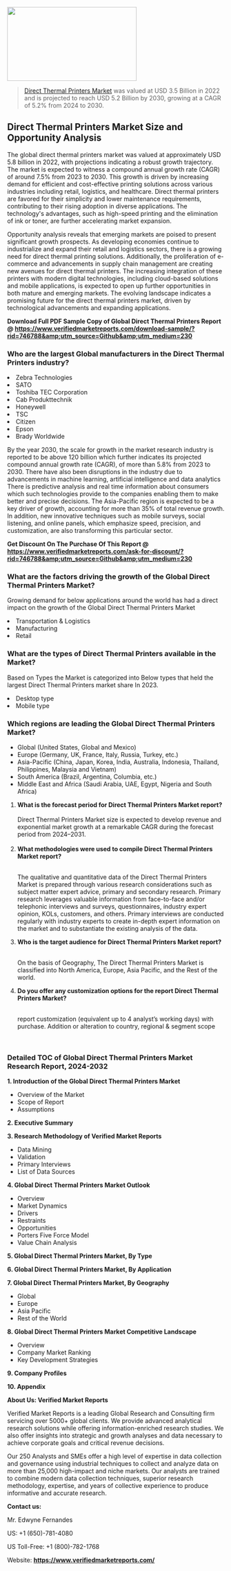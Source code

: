 <img src="https://ffe5etoiles.com/wp-content/uploads/2024/12/MST1-300x171.png" alt="" width="300" height="171" class="alignnone size-medium wp-image-20088" /><blockquote><p><p><a href="https://www.verifiedmarketreports.com/download-sample/?rid=746788&utm_source=Github&utm_medium=230" target="_blank">Direct Thermal Printers Market</a> was valued at USD 3.5 Billion in 2022 and is projected to reach USD 5.2 Billion by 2030, growing at a CAGR of 5.2% from 2024 to 2030.</p></blockquote><p><h2>Direct Thermal Printers Market Size and Opportunity Analysis</h2><p>The global direct thermal printers market was valued at approximately USD 5.8 billion in 2022, with projections indicating a robust growth trajectory. The market is expected to witness a compound annual growth rate (CAGR) of around 7.5% from 2023 to 2030. This growth is driven by increasing demand for efficient and cost-effective printing solutions across various industries including retail, logistics, and healthcare. Direct thermal printers are favored for their simplicity and lower maintenance requirements, contributing to their rising adoption in diverse applications. The technology's advantages, such as high-speed printing and the elimination of ink or toner, are further accelerating market expansion.</p><p>Opportunity analysis reveals that emerging markets are poised to present significant growth prospects. As developing economies continue to industrialize and expand their retail and logistics sectors, there is a growing need for direct thermal printing solutions. Additionally, the proliferation of e-commerce and advancements in supply chain management are creating new avenues for direct thermal printers. The increasing integration of these printers with modern digital technologies, including cloud-based solutions and mobile applications, is expected to open up further opportunities in both mature and emerging markets. The evolving landscape indicates a promising future for the direct thermal printers market, driven by technological advancements and expanding applications.</p></p><p class=""><strong>Download Full PDF Sample Copy of Global Direct Thermal Printers Report @ <a href="https://www.verifiedmarketreports.com/download-sample/?rid=746788&amp;utm_source=Github&amp;utm_medium=230" target="_blank">https://www.verifiedmarketreports.com/download-sample/?rid=746788&amp;utm_source=Github&amp;utm_medium=230</a></strong></p><h3 id="" class="">Who are the largest Global manufacturers in the Direct Thermal Printers industry?</h3><p><li>Zebra Technologies</li><li> SATO</li><li> Toshiba TEC Corporation</li><li> Cab Produkttechnik</li><li> Honeywell</li><li> TSC</li><li> Citizen</li><li> Epson</li><li> Brady Worldwide</li></p><div class=""><div class="" dir="" data-message-author-role="" data-message-id="" data-message-model-slug=""><div class=""><div class=""><div class=""><div class="" dir="" data-message-author-role="" data-message-id="" data-message-model-slug=""><div class=""><div class=""><p>By the year 2030, the scale for growth in the market research industry is reported to be above 120 billion which further indicates its projected compound annual growth rate (CAGR), of more than 5.8% from 2023 to 2030. There have also been disruptions in the industry due to advancements in machine learning, artificial intelligence and data analytics There is predictive analysis and real time information about consumers which such technologies provide to the companies enabling them to make better and precise decisions. The Asia-Pacific region is expected to be a key driver of growth, accounting for more than 35% of total revenue growth. In addition, new innovative techniques such as mobile surveys, social listening, and online panels, which emphasize speed, precision, and customization, are also transforming this particular sector.</p><p><strong>Get Discount On The Purchase Of This Report @&nbsp; <a href="https://www.verifiedmarketreports.com/ask-for-discount/?rid=746788&amp;utm_source=Github&amp;utm_medium=230" target="_blank">https://www.verifiedmarketreports.com/ask-for-discount/?rid=746788&amp;utm_source=Github&amp;utm_medium=230</a></strong></p></div></div></div></div></div></div></div></div><h3 id="" class="">What are the factors driving the growth of the Global Direct Thermal Printers Market?</h3><p id="" class="">Growing demand for below applications around the world has had a direct impact on the growth of the Global Direct Thermal Printers Market</p><p id="" class=""><li>Transportation & Logistics</li><li> Manufacturing</li><li> Retail</li></p><h3 id="" class="">What are the types of Direct Thermal Printers available in the Market?</h3><p id="" class="">Based on Types the Market is categorized into Below types that held the largest Direct Thermal Printers market share In 2023.</p><p id="" class=""><li>Desktop type</li><li> Mobile type</li></p><h3 id="" class="">Which regions are leading the Global Direct Thermal Printers Market?</h3><ul><li>Global (United States, Global and Mexico)</li><li>Europe (Germany, UK, France, Italy, Russia, Turkey, etc.)</li><li>Asia-Pacific (China, Japan, Korea, India, Australia, Indonesia, Thailand, Philippines, Malaysia and Vietnam)</li><li>South America (Brazil, Argentina, Columbia, etc.)</li><li>Middle East and Africa (Saudi Arabia, UAE, Egypt, Nigeria and South Africa)</li></ul><p><ol><li><strong>What is the forecast period for Direct Thermal Printers Market report?<br /></strong><br /><span data-sheets-root="1" data-sheets-value="{&quot;1&quot;:2,&quot;2&quot;:&quot;XXXX size is expected to develop revenue and exponential market growth at a remarkable CAGR during the forecast period from 2024&ndash;2030.&quot;}" data-sheets-userformat="{&quot;2&quot;:12674,&quot;4&quot;:{&quot;1&quot;:2,&quot;2&quot;:16776960},&quot;10&quot;:2,&quot;11&quot;:0,&quot;15&quot;:&quot;Arial&quot;,&quot;16&quot;:12}">Direct Thermal Printers Market size is expected to develop revenue and exponential market growth at a remarkable CAGR during the forecast period from 2024&ndash;2031.</span><br /><br /></li><li><strong>What methodologies were used to compile Direct Thermal Printers Market report?<br /><br /></strong><p>The qualitative and quantitative data of the&nbsp;Direct Thermal Printers Market is prepared through various research considerations such as subject matter expert advice, primary and secondary research. Primary research leverages valuable information from face-to-face and/or telephonic interviews and surveys, questionnaires, industry expert opinion, KOLs, customers, and others. Primary interviews are conducted regularly with industry experts to create in-depth expert information on the market and to substantiate the existing analysis of the data.&nbsp;</p></li><li><strong>Who is the target audience for Direct Thermal Printers Market report?<br /><br /></strong><p>On the basis of Geography, The&nbsp;Direct Thermal Printers Market is classified into North America, Europe, Asia Pacific, and the Rest of the world.</p></li><li><strong>Do you offer any customization options for the report Direct Thermal Printers Market?<br /><br /></strong><p>report customization (equivalent up to 4 analyst&rsquo;s working days) with purchase. Addition or alteration to country, regional &amp; segment scope</p><p>&nbsp;</p></li></ol></p><h3 id="" class="">Detailed TOC of Global Direct Thermal Printers Market Research Report, 2024-2032</h3><p id="" class=""><strong>1. Introduction of the Global Direct Thermal Printers Market</strong></p><ul><li>Overview of the Market</li><li>Scope of Report</li><li>Assumptions</li></ul><p id="" class=""><strong>2. Executive Summary</strong></p><p id="" class=""><strong>3. Research Methodology of&nbsp;Verified Market Reports</strong></p><ul><li>Data Mining</li><li>Validation</li><li>Primary Interviews</li><li>List of Data Sources</li></ul><p id="" class=""><strong>4. Global Direct Thermal Printers Market Outlook</strong></p><ul><li>Overview</li><li>Market Dynamics</li><li>Drivers</li><li>Restraints</li><li>Opportunities</li><li>Porters Five Force Model</li><li>Value Chain Analysis</li></ul><p id="" class=""><strong>5. Global Direct Thermal Printers Market, By&nbsp;Type</strong></p><p id="" class=""><strong>6. Global Direct Thermal Printers Market, By Application</strong></p><p id="" class=""><strong>7. Global Direct Thermal Printers Market, By Geography</strong></p><ul><li>Global</li><li>Europe</li><li>Asia Pacific</li><li>Rest of the World</li></ul><p id="" class=""><strong>8. Global Direct Thermal Printers Market Competitive Landscape</strong></p><ul><li>Overview</li><li>Company Market Ranking</li><li>Key Development Strategies</li></ul><p id="" class=""><strong>9. Company Profiles</strong></p><p id="" class=""><strong>10. Appendix</strong></p><p id="" class=""><strong>About Us: Verified Market Reports</strong></p><p id="" class="">Verified Market Reports is a leading Global Research and Consulting firm servicing over 5000+ global clients. We provide advanced analytical research solutions while offering information-enriched research studies. We also offer insights into strategic and growth analyses and data necessary to achieve corporate goals and critical revenue decisions.</p><p id="" class="">Our 250 Analysts and SMEs offer a high level of expertise in data collection and governance using industrial techniques to collect and analyze data on more than 25,000 high-impact and niche markets. Our analysts are trained to combine modern data collection techniques, superior research methodology, expertise, and years of collective experience to produce informative and accurate research.</p><p id="" class=""><strong>Contact us:</strong></p><p id="" class="">Mr. Edwyne Fernandes</p><p id="" class="">US: +1 (650)-781-4080</p><p id="" class="">US Toll-Free: +1 (800)-782-1768</p><p id="" class="">Website: <a target="" data-test-app-aware-link=""><strong>https://www.verifiedmarketreports.com/</strong></a></p>
